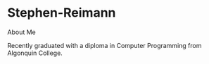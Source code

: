 # Stephen-Reimann
About Me

Recently graduated with a diploma in Computer Programming from Algonquin College.

